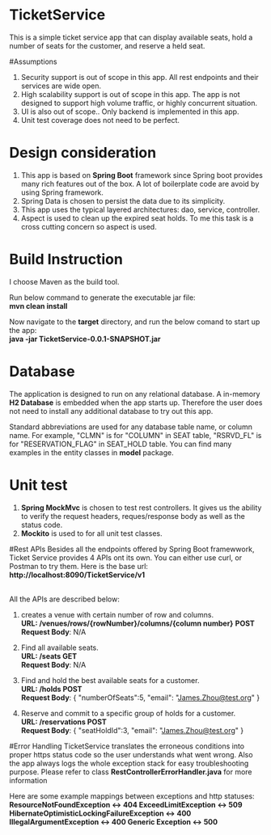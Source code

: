 # TicketService
This is a simple ticket service app that can display available seats, hold a number of seats for the customer, and reserve a held seat. <br>

#Assumptions
1. Security support is out of scope in this app. All rest endpoints and their services are wide open. 
2. High scalability support is out of scope in this app. The app is not designed to support high volume traffic, or highly concurrent situation. 
3. UI is also out of scope.. Only backend is implemented in this app. 
4. Unit test coverage does not need to be perfect. 

# Design consideration
 1. This app is based on <b>Spring Boot</b> framework since Spring boot provides many rich features out of the box. A lot of 
 boilerplate code are avoid by using Spring framework. 
 2. Spring Data is chosen to persist the data due to its simplicity. 
 3. This app uses the typical layered architectures: dao, service, controller. 
 4. Aspect is used to clean up the expired seat holds. To me this task is a cross cutting concern so aspect is used. 

# Build Instruction
I choose Maven as the build tool. 

Run below command to generate the executable jar file:<br>
<b>mvn clean install</b>

Now navigate to the <b>target</b> directory, and run the below comand to start up the app:<br>
<b>java -jar TicketService-0.0.1-SNAPSHOT.jar</b>


# Database
The application is designed to run on any relational database. A in-memory <b>H2 Database</b> is embedded when the app starts up. Therefore the user 
does not need to install any additional database to try out this app. 

Standard abbreviations are used for any database table name, or column name. For example, "CLMN" is for "COLUMN" in SEAT table, 
"RSRVD_FL" is for "RESERVATION_FLAG" in SEAT_HOLD table. You can find many examples in the entity classes in <b>model</b> package. 


# Unit test
1. <b>Spring MockMvc</b> is chosen to test rest controllers. It gives us the ability to verify the request headers, reques/response body as well as the status code.
2. <b>Mockito</b> is used to for all unit test classes. <br>

#Rest APIs
Besides all the endpoints offered by Spring Boot framewwork, Ticket Service provides 4 APIs ont its own. You can either use curl, or Postman to try them. 
Here is the base url:<br>
<b>http://localhost:8090/TicketService/v1</b>

<br>All the APIs are described below:
1. creates a venue with certain number of row and columns. <br>
<b>URL: /venues/rows/{rowNumber}/columns/{column number}</b> <b>POST</b> <br>
<b>Request Body</b>: N/A

2. Find all available seats. <br>
<b>URL: /seats GET</b> <br>
<b>Request Body</b>: N/A

3. Find and hold the best available seats for a customer.<br>
<b>URL: /holds POST</b> <br>
<b>Request Body</b>: {
                     	"numberOfSeats":5,
                     	"email": "James.Zhou@test.org"
                     }
4. Reserve and commit to a specific group of holds for a customer. <br>
<b>URL: /reservations POST</b> <br>
<b>Request Body</b>: {
                     	"seatHoldId":3,
                     	"email": "James.Zhou@test.org"
                     }<br>
                     

#Error Handling
TicketService translates the erroneous conditions into proper https status code so the user understands what went wrong. Also the app always logs
the whole exception stack for easy troubleshooting purpose. Please refer to class <b>RestControllerErrorHandler.java</b> for more information<br>
 
 Here are some example mappings between exceptions and http statuses:<br>
 <b>ResourceNotFoundException <-> 404
 ExceedLimitException <-> 509
 HibernateOptimisticLockingFailureException <-> 400
 IllegalArgumentException <-> 400
 Generic Exception <-> 500
 
 